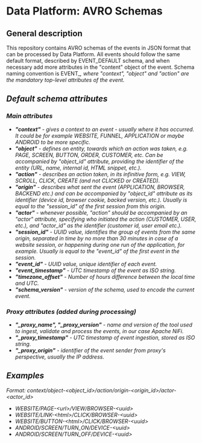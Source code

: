 # Data Platform: AVRO Schemas

## General description

This repository contains AVRO schemas of the events in JSON format that can be processed by Data Platform. All events should follow the same default format, described by EVENT_DEFAULT schema, and when necessary add more attributes in the "content" object of the event. Schema naming convention is EVENT_<CONTEXT>_<OBJECT>_<ACTION>, where "context", "object" and "action" are the mandatory top-level attributes of the event.

## Default schema attributes

### Main attributes

- **"context"** - gives a context to an event - usually where it has occurred. It could be for example WEBSITE, FUNNEL, APPLICATION or maybe ANDROID to be more specific.
- **"object"** - defines on entity, towards which an action was taken, e.g. PAGE, SCREEN, BUTTON, ORDER, CUSTOMER, etc. Can be accompanied by "object_id" attribute, providing the identifier of the entity (URL, name, internal id, HTML snippet, etc.).
- **"action"** - describes an action taken, in its infinitive form, e.g. VIEW, SCROLL, CLICK, CREATE (and not CLICKED or CREATED).
- **"origin"** - describes what sent the event (APPLICATION, BROWSER, BACKEND etc.) and can be accompanied by "object_id" attribute as its identifier (device id, browser cookie, backed version, etc.). Usually is equal to the "session_id" of the first session from this origin.
- **"actor"** - whenever possible, "action" should be accompanied by an "actor" attribute, specifying who initiated the action (CUSTOMER, USER, etc.), and "actor_id" as the identifier (customer id, user email etc.).
- **"session_id"** - UUID value, identifies the group of events from the same origin, separated in time by no more than 30 minutes in case of a website session, or happening during one run of the application, for example. Usually is equal to the "event_id" of the first event in the session.
- **"event_id"** - UUID value, unique identifier of each event.
- **"event_timestamp"** - UTC timestamp of the event as ISO string.
- **"timezone_offset"** - Number of hours difference between the local time and UTC.
- **"schema_version"** - version of the schema, used to encode the current event.

### Proxy attributes (added during processing)

- **"\_proxy_name", "\_proxy_version"** - name and version of the tool used to ingest, validate and process the events, in our case Apache NiFi.
- **"\_proxy_timestamp"** - UTC timestamp of event ingestion, stored as ISO string.
- **"\_proxy_origin"** - identifier of the event sender from proxy's perspective, usually the IP address.

## Examples

Format:
*context/object-\<object_id>/action/origin-\<origin_id>/actor-\<actor_id>*

- WEBSITE/PAGE-\<url>/VIEW/BROWSER-\<uuid>
- WEBSITE/LINK-\<html>/CLICK/BROWSER-\<uuid>
- WEBSITE/BUTTON-\<html>/CLICK/BROWSER-\<uuid>
- ANDROID/SCREEN/TURN_ON/DEVICE-\<uuid>
- ANDROID/SCREEN/TURN_OFF/DEVICE-\<uuid>
